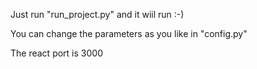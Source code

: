 Just run "run_project.py" and it wiil run :-)

You can change the parameters as you like in "config.py"

The react port is 3000